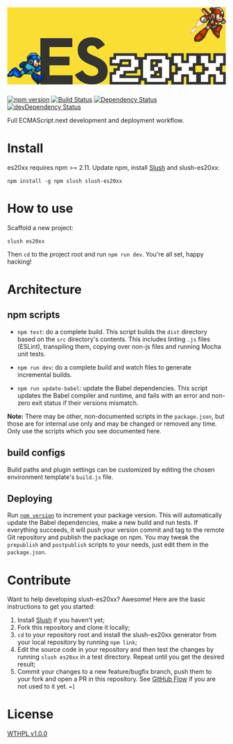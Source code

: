 # ![slush-es20xx logo](logo.png)
[![npm version](http://img.shields.io/npm/v/slush-es20xx.svg)](https://npmjs.org/package/slush-es20xx)
[![Build Status](http://img.shields.io/travis/JSRocksHQ/slush-es20xx.svg)](https://travis-ci.org/JSRocksHQ/slush-es20xx)
[![Dependency Status](http://img.shields.io/david/JSRocksHQ/slush-es20xx.svg)](https://david-dm.org/JSRocksHQ/slush-es20xx)
[![devDependency Status](http://img.shields.io/david/dev/JSRocksHQ/slush-es20xx.svg)](https://david-dm.org/JSRocksHQ/slush-es20xx#info=devDependencies)

Full ECMAScript.next development and deployment workflow.

# Install

es20xx requires npm >= 2.11. Update npm, install [Slush](https://slushjs.github.io/) and slush-es20xx:

```
npm install -g npm slush slush-es20xx
```

# How to use

Scaffold a new project:

```
slush es20xx
```

Then `cd` to the project root and run `npm run dev`. You're all set, happy hacking!

# Architecture

## npm scripts

- `npm test`: do a complete build. This script builds the `dist` directory based on the `src` directory's contents. This includes linting `.js` files (ESLint), transpiling them, copying over non-js files and running Mocha unit tests.

- `npm run dev`: do a complete build and watch files to generate incremental builds.

- `npm run update-babel`: update the Babel dependencies. This script updates the Babel compiler and runtime, and fails with an error and non-zero exit status if their versions mismatch.

**Note:** There may be other, non-documented scripts in the `package.json`, but those are for internal use only and may be changed or removed any time. Only use the scripts which you see documented here.

## build configs

Build paths and plugin settings can be customized by editing the chosen environment template's `build.js` file.

## Deploying

Run [`npm version`](https://docs.npmjs.com/cli/version) to increment your package version. This will automatically update the Babel dependencies, make a new build and run tests. If everything succeeds, it will push your version commit and tag to the remote Git repository and publish the package on npm. You may tweak the `prepublish` and `postpublish` scripts to your needs, just edit them in the `package.json`.

# Contribute

Want to help developing slush-es20xx? Awesome! Here are the basic instructions to get you started:

1. Install [Slush](https://github.com/slushjs/slush) if you haven't yet;
1. Fork this repository and clone it locally;
1. `cd` to your repository root and install the slush-es20xx generator from your local repository by running `npm link`;
1. Edit the source code in your repository and then test the changes by running `slush es20xx` in a test directory. Repeat until you get the desired result;
1. Commit your changes to a new feature/bugfix branch, push them to your fork and open a PR in this repository. See [GitHub Flow](https://guides.github.com/introduction/flow/index.html) if you are not used to it yet. `=]`

# License

[WTHPL v1.0.0](LICENSE)
